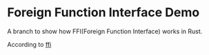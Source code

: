 # Foreign Function Interface Demo

A branch to show how FFI(Foreign Function Interface) works in Rust.

According to [ffi](https://nomicon.purewhite.io/ffi.html)
